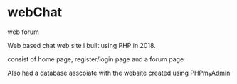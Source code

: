 # webChat
web forum  


Web based chat web site i built using PHP in 2018.

consist of home page, register/login page and a forum page

Also had a database asscoiate with the website created using PHPmyAdmin
